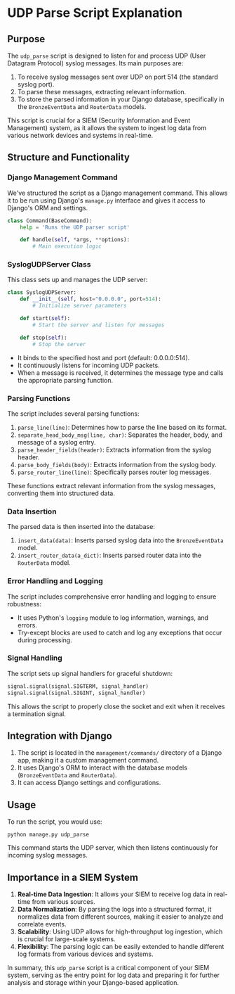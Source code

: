# UDP Parse Script Explanation

## Purpose

The `udp_parse` script is designed to listen for and process UDP (User Datagram Protocol) syslog messages. Its main purposes are:

1. To receive syslog messages sent over UDP on port 514 (the standard syslog port).
2. To parse these messages, extracting relevant information.
3. To store the parsed information in your Django database, specifically in the `BronzeEventData` and `RouterData` models.

This script is crucial for a SIEM (Security Information and Event Management) system, as it allows the system to ingest log data from various network devices and systems in real-time.

## Structure and Functionality

### Django Management Command

We've structured the script as a Django management command. This allows it to be run using Django's `manage.py` interface and gives it access to Django's ORM and settings.

```python
class Command(BaseCommand):
    help = 'Runs the UDP parser script'

    def handle(self, *args, **options):
        # Main execution logic
```

### SyslogUDPServer Class

This class sets up and manages the UDP server:

```python
class SyslogUDPServer:
    def __init__(self, host="0.0.0.0", port=514):
        # Initialize server parameters

    def start(self):
        # Start the server and listen for messages

    def stop(self):
        # Stop the server
```

- It binds to the specified host and port (default: 0.0.0.0:514).
- It continuously listens for incoming UDP packets.
- When a message is received, it determines the message type and calls the appropriate parsing function.

### Parsing Functions

The script includes several parsing functions:

1. `parse_line(line)`: Determines how to parse the line based on its format.
2. `separate_head_body_msg(line, char)`: Separates the header, body, and message of a syslog entry.
3. `parse_header_fields(header)`: Extracts information from the syslog header.
4. `parse_body_fields(body)`: Extracts information from the syslog body.
5. `parse_router_line(line)`: Specifically parses router log messages.

These functions extract relevant information from the syslog messages, converting them into structured data.

### Data Insertion

The parsed data is then inserted into the database:

1. `insert_data(data)`: Inserts parsed syslog data into the `BronzeEventData` model.
2. `insert_router_data(a_dict)`: Inserts parsed router data into the `RouterData` model.

### Error Handling and Logging

The script includes comprehensive error handling and logging to ensure robustness:

- It uses Python's `logging` module to log information, warnings, and errors.
- Try-except blocks are used to catch and log any exceptions that occur during processing.

### Signal Handling

The script sets up signal handlers for graceful shutdown:

```python
signal.signal(signal.SIGTERM, signal_handler)
signal.signal(signal.SIGINT, signal_handler)
```

This allows the script to properly close the socket and exit when it receives a termination signal.

## Integration with Django

1. The script is located in the `management/commands/` directory of a Django app, making it a custom management command.
2. It uses Django's ORM to interact with the database models (`BronzeEventData` and `RouterData`).
3. It can access Django settings and configurations.

## Usage

To run the script, you would use:

```
python manage.py udp_parse
```

This command starts the UDP server, which then listens continuously for incoming syslog messages.

## Importance in a SIEM System

1. **Real-time Data Ingestion**: It allows your SIEM to receive log data in real-time from various sources.
2. **Data Normalization**: By parsing the logs into a structured format, it normalizes data from different sources, making it easier to analyze and correlate events.
3. **Scalability**: Using UDP allows for high-throughput log ingestion, which is crucial for large-scale systems.
4. **Flexibility**: The parsing logic can be easily extended to handle different log formats from various devices and systems.

In summary, this `udp_parse` script is a critical component of your SIEM system, serving as the entry point for log data and preparing it for further analysis and storage within your Django-based application.
